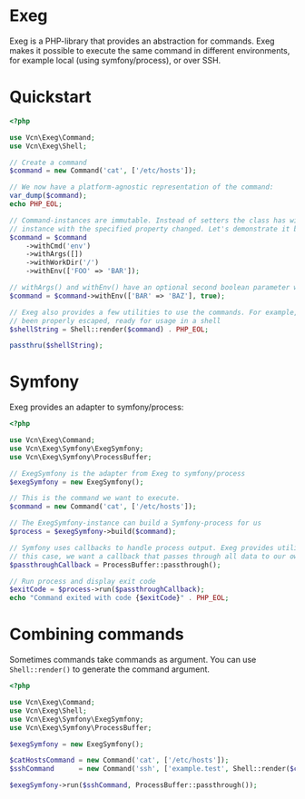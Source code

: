 # Exeg

Exeg is a PHP-library that provides an abstraction for commands. Exeg makes it possible to execute the same command in different environments, for example local (using symfony/process), or over SSH.

# Quickstart

```php
<?php

use Vcn\Exeg\Command;
use Vcn\Exeg\Shell;

// Create a command
$command = new Command('cat', ['/etc/hosts']);

// We now have a platform-agnostic representation of the command:
var_dump($command);
echo PHP_EOL;

// Command-instances are immutable. Instead of setters the class has with-methods which create copies of the current
// instance with the specified property changed. Let's demonstrate it by complete rebuilding the command:
$command = $command
    ->withCmd('env')
    ->withArgs([])
    ->withWorkDir('/')
    ->withEnv(['FOO' => 'BAR']);

// withArgs() and withEnv() have an optional second boolean parameter which you can use to append them instead of replacing them
$command = $command->withEnv(['BAR' => 'BAZ'], true);

// Exeg also provides a few utilities to use the commands. For example, let's render the command to a string which has
// been properly escaped, ready for usage in a shell
$shellString = Shell::render($command) . PHP_EOL;

passthru($shellString);
```

# Symfony

Exeg provides an adapter to symfony/process:

```php
<?php

use Vcn\Exeg\Command;
use Vcn\Exeg\Symfony\ExegSymfony;
use Vcn\Exeg\Symfony\ProcessBuffer;

// ExegSymfony is the adapter from Exeg to symfony/process
$exegSymfony = new ExegSymfony();

// This is the command we want to execute.
$command = new Command('cat', ['/etc/hosts']);

// The ExegSymfony-instance can build a Symfony-process for us
$process = $exegSymfony->build($command);

// Symfony uses callbacks to handle process output. Exeg provides utilities to handle them in a few different ways. In
// this case, we want a callback that passes through all data to our own stdout/stderr.
$passthroughCallback = ProcessBuffer::passthrough();

// Run process and display exit code
$exitCode = $process->run($passthroughCallback);
echo "Command exited with code {$exitCode}" . PHP_EOL;
```

# Combining commands

Sometimes commands take commands as argument. You can use `Shell::render()` to generate the command argument.

```php
<?php

use Vcn\Exeg\Command;
use Vcn\Exeg\Shell;
use Vcn\Exeg\Symfony\ExegSymfony;
use Vcn\Exeg\Symfony\ProcessBuffer;

$exegSymfony = new ExegSymfony();

$catHostsCommand = new Command('cat', ['/etc/hosts']);
$sshCommand      = new Command('ssh', ['example.test', Shell::render($catHostsCommand)]);

$exegSymfony->run($sshCommand, ProcessBuffer::passthrough());
```
